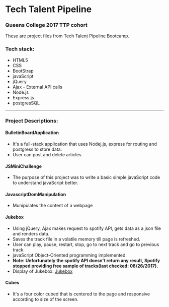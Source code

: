 # Tech Talent Pipeline
### Queens College 2017 TTP cohort

These are project files from Tech Talent Pipeline Bootcamp.

### Tech stack:
* HTML5
* CSS
* BootStrap
* javaScript
* jQuery
* Ajax - External API calls
* Node.js
* Express.js
* postgresSQL
_______________________________________________________________________________________________________
### Project Descriptions:
#### BulletinBoardApplication
* It's a full-stack application that uses Nodej.js, express for routing and postgress to store data.
* User can post and delete articles

#### JSMiniChallenge
* The purpose of this project was to write a basic simple javaScript code to understand javaScript better.

#### JavascriptDomManipulation
* Munipulates the content of a webpage

#### Jukebox
* Using jQuery, Ajax makes request to spotify API, gets data as a json file and renders data.
* Saves the track file in a volatile memory till page is refreshed.
* User can play, pause, restart, stop, go to next track and go to previous track.
* javaScript Object-Oriented programming implemented.
* **Note: Unfortunately the spotify API doesn't return any result, Spotify stopped providing free sample of tracks(last checked: 08/26/2017).**
* Display of Jukebox: [Jukebox](https://remel19.github.io/Tech-Talent-Pipeline-Projects/Jukebox/)


#### Cubes
* It's a four color cubed that is centered to the page and responsive according to size of the screen.
